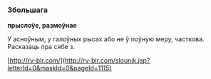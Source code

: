 ### Збольшага
**прыслоўе, размоўнае**

У асноўным, у галоўных рысах або не ў поўную меру, часткова. Расказаць пра сябе з.

<a rel="author">[http://rv-blr.com/](http://rv-blr.com/slounik.jsp?letterId=0&maskId=0&pageId=1115)</a>
